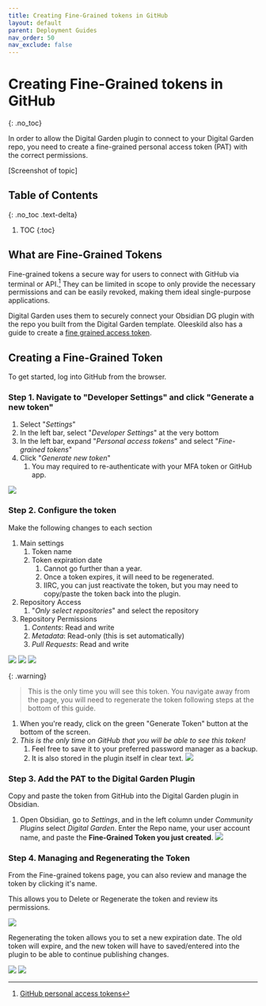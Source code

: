```yaml
---
title: Creating Fine-Grained tokens in GitHub
layout: default
parent: Deployment Guides
nav_order: 50
nav_exclude: false
---
```

# Creating Fine-Grained tokens in GitHub
{: .no_toc}

In order to allow the Digital Garden plugin to connect to your Digital Garden repo, you need to create a fine-grained personal access token (PAT) with the correct permissions.

[Screenshot of topic]

## Table of Contents
{: .no_toc .text-delta}
1. TOC
{:toc}


## What are Fine-Grained Tokens
Fine-grained tokens a secure way for users to connect with GitHub via terminal or API.[^1] They can be limited in scope to only provide the necessary permissions and can be easily revoked, making them ideal single-purpose applications.

Digital Garden uses them to securely connect your Obsidian DG plugin with the repo you built from the Digital Garden template. Oleeskild also has a guide to create a [fine grained access token](https://dg-docs.ole.dev/advanced/fine-grained-access-token/).

## Creating a Fine-Grained Token
To get started, log into GitHub from the browser.

### Step 1. Navigate to "Developer Settings" and click "Generate a new token"
1. Select "*Settings*"
2. In the left bar, select "*Developer Settings*" at the very bottom
3. In the left bar, expand "*Personal access tokens*" and select "*Fine-grained tokens*"
4. Click "*Generate new token*"
	1. You may required to re-authenticate with your MFA token or GitHub app.

![](../assets/images/fine-grained-tokens.png)

### Step 2. Configure the token
Make the following changes to each section

1. Main settings
	1. Token name
	2. Token expiration date
		1. Cannot go further than a year.
		2. Once a token expires, it will need to be regenerated.
		3. IIRC, you can just reactivate the token, but you may need to copy/paste the token back into the plugin.
2. Repository Access
	1. "*Only select repositories*" and select the repository
3. Repository Permissions
	1. *Contents*: Read and write
	2. *Metadata*: Read-only (this is set automatically)
	3. *Pull Requests*: Read and write

![](../assets/images/fine-grained-tokens-1.png)
![](../assets/images/fine-grained-tokens-2.png)
![](../assets/images/fine-grained-tokens-3.png)


{: .warning}
> This is the only time you will see this token. You navigate away from the page, you will need to regenerate the token following steps at the bottom of this guide.

1. When you're ready, click on the green "Generate Token" button at the bottom of the screen.
2. *This is the only time on GitHub that you will be able to see this token!*
	1. Feel free to save it to your preferred password manager as a backup.
	2. It is also stored in the plugin itself in clear text.
![](../assets/images/fine-grained-tokens-4.png)

### Step 3. Add the PAT to the Digital Garden Plugin
Copy and paste the token from GitHub into the Digital Garden plugin in Obsidian.

1. Open Obsidian, go to *Settings*, and in the left column under *Community Plugins* select *Digital Garden*. Enter the Repo name, your user account name, and paste the **Fine-Grained Token you just created**.
![](../assets/images/fine-grained-tokens-5.png)

### Step 4. Managing and Regenerating the Token

From the Fine-grained tokens page, you can also review and manage the token by clicking it's name. 

This allows you to Delete or Regenerate the token and review its permissions. 

![](../assets/images/fine-grained-tokens-6.png)

Regenerating the token allows you to set a new expiration date. The old token will expire, and the new token will have to saved/entered into the plugin to be able to continue publishing changes.

![](../assets/images/fine-grained-tokens-7.png)
![](../assets/images/fine-grained-tokens-8.png)




[^1]: [GitHub personal access tokens](https://graphite.dev/guides/github-personal-access-token)
